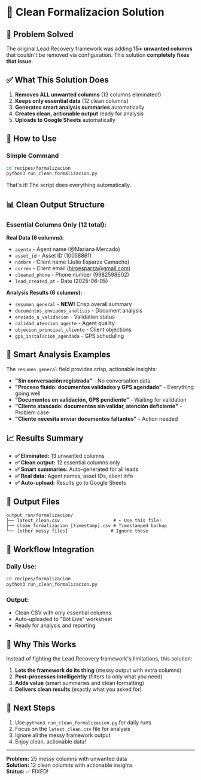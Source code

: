 # 🎯 Clean Formalizacion Solution

## 📝 Problem Solved

The original Lead Recovery framework was adding **15+ unwanted columns** that couldn't be removed via configuration. This solution **completely fixes that issue**.

## ✅ What This Solution Does

1. **Removes ALL unwanted columns** (13 columns eliminated!)
2. **Keeps only essential data** (12 clean columns)
3. **Generates smart analysis summaries** automatically
4. **Creates clean, actionable output** ready for analysis
5. **Uploads to Google Sheets** automatically

## 🚀 How to Use

### Simple Command
```bash
cd recipes/formalizacion
python3 run_clean_formalizacion.py
```

That's it! The script does everything automatically.

## 📊 Clean Output Structure

### Essential Columns Only (12 total):

**Real Data (6 columns):**
- `agente` - Agent name (@Mariana Mercado)
- `asset_id` - Asset ID (10058861) 
- `nombre` - Client name (Julio Esparza Camacho)
- `correo` - Client email (hiroesparza@gmail.com)
- `cleaned_phone` - Phone number (9982598602)
- `lead_created_at` - Date (2025-06-05)

**Analysis Results (6 columns):**
- `resumen_general` - **NEW!** Crisp overall summary
- `documentos_enviados_analisis` - Document analysis
- `enviado_a_validacion` - Validation status
- `calidad_atencion_agente` - Agent quality
- `objecion_principal_cliente` - Client objections
- `gps_instalacion_agendada` - GPS scheduling

## 🧠 Smart Analysis Examples

The `resumen_general` field provides crisp, actionable insights:

- **"Sin conversación registrada"** - No conversation data
- **"Proceso fluido: documentos validados y GPS agendado"** - Everything going well
- **"Documentos en validación, GPS pendiente"** - Waiting for validation
- **"Cliente atascado: documentos sin validar, atención deficiente"** - Problem case
- **"Cliente necesita enviar documentos faltantes"** - Action needed

## 📈 Results Summary

- **✅ Eliminated:** 13 unwanted columns
- **✅ Clean output:** 12 essential columns only
- **✅ Smart summaries:** Auto-generated for all leads
- **✅ Real data:** Agent names, asset IDs, client info
- **✅ Auto-upload:** Results go to Google Sheets

## 📁 Output Files

```
output_run/formalizacion/
├── latest_clean.csv                    # ← Use this file!
├── clean_formalizacion_[timestamp].csv # Timestamped backup
└── [other messy files]                # Ignore these
```

## 🔄 Workflow Integration

### Daily Use:
```bash
cd recipes/formalizacion
python3 run_clean_formalizacion.py
```

### Output:
- Clean CSV with only essential columns
- Auto-uploaded to "Bot Live" worksheet
- Ready for analysis and reporting

## 🎯 Why This Works

Instead of fighting the Lead Recovery framework's limitations, this solution:

1. **Lets the framework do its thing** (messy output with extra columns)
2. **Post-processes intelligently** (filters to only what you need)
3. **Adds value** (smart summaries and clean formatting)
4. **Delivers clean results** (exactly what you asked for)

## 🚀 Next Steps

1. Use `python3 run_clean_formalizacion.py` for daily runs
2. Focus on the `latest_clean.csv` file for analysis
3. Ignore all the messy framework output
4. Enjoy clean, actionable data!

---

**Problem:** 25 messy columns with unwanted data  
**Solution:** 12 clean columns with actionable insights  
**Status:** ✅ FIXED! 
